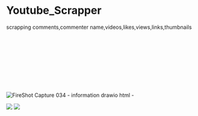 # Youtube_Scrapper
scrapping comments,commenter name,videos,likes,views,links,thumbnails

![](C:\Users\dnsingh\OneDrive\Desktop\information.html)![FireShot Capture 034 - information drawio html - ](https://user-images.githubusercontent.com/3766227/189697005-8d9f647b-b1cb-47c8-9512-25e42e60c323.png)

![](C:\Users\dnsingh\OneDrive\Desktop\mongodb.jpg)
![](C:\Users\dnsingh\OneDrive\Desktop\snowflake.jpg)

